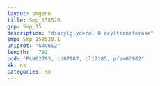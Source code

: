 ```yaml
---
layout: smgene
title: Smp_158520
grp: Smp_15
description: "diacylglycerol O acyltransferase"
smp: Smp_158520.1
uniprot: "G4V6S2"
length:   792
cdd: "PLN02783, cd07987, cl17185, pfam03982"
kk: ns
categories: sm
---
```

